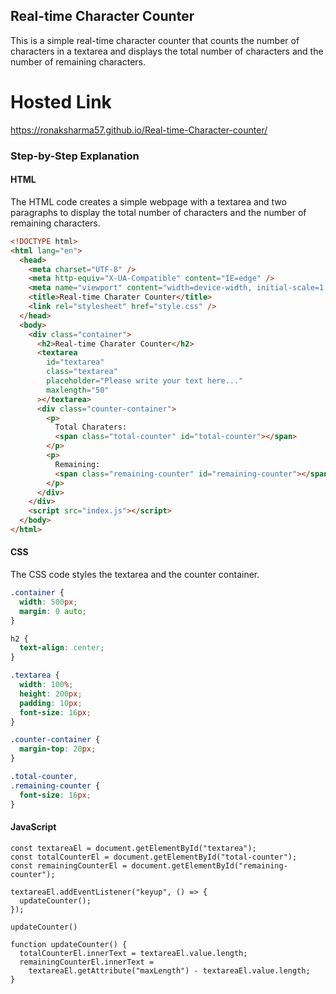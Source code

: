  ## Real-time Character Counter

This is a simple real-time character counter that counts the number of characters in a textarea and displays the total number of characters and the number of remaining characters.
# Hosted Link
https://ronaksharma57.github.io/Real-time-Character-counter/
### Step-by-Step Explanation

#### HTML

The HTML code creates a simple webpage with a textarea and two paragraphs to display the total number of characters and the number of remaining characters.

```html
<!DOCTYPE html>
<html lang="en">
  <head>
    <meta charset="UTF-8" />
    <meta http-equiv="X-UA-Compatible" content="IE=edge" />
    <meta name="viewport" content="width=device-width, initial-scale=1.0" />
    <title>Real-time Charater Counter</title>
    <link rel="stylesheet" href="style.css" />
  </head>
  <body>
    <div class="container">
      <h2>Real-time Charater Counter</h2>
      <textarea
        id="textarea"
        class="textarea"
        placeholder="Please write your text here..."
        maxlength="50"
      ></textarea>
      <div class="counter-container">
        <p>
          Total Charaters:
          <span class="total-counter" id="total-counter"></span>
        </p>
        <p>
          Remaining:
          <span class="remaining-counter" id="remaining-counter"></span>
        </p>
      </div>
    </div>
    <script src="index.js"></script>
  </body>
</html>
```

#### CSS

The CSS code styles the textarea and the counter container.

```css
.container {
  width: 500px;
  margin: 0 auto;
}

h2 {
  text-align: center;
}

.textarea {
  width: 100%;
  height: 200px;
  padding: 10px;
  font-size: 16px;
}

.counter-container {
  margin-top: 20px;
}

.total-counter,
.remaining-counter {
  font-size: 16px;
}
```

#### JavaScript
```
const textareaEl = document.getElementById("textarea");
const totalCounterEl = document.getElementById("total-counter");
const remainingCounterEl = document.getElementById("remaining-counter");

textareaEl.addEventListener("keyup", () => {
  updateCounter();
});

updateCounter()

function updateCounter() {
  totalCounterEl.innerText = textareaEl.value.length;
  remainingCounterEl.innerText =
    textareaEl.getAttribute("maxLength") - textareaEl.value.length;
}
```
